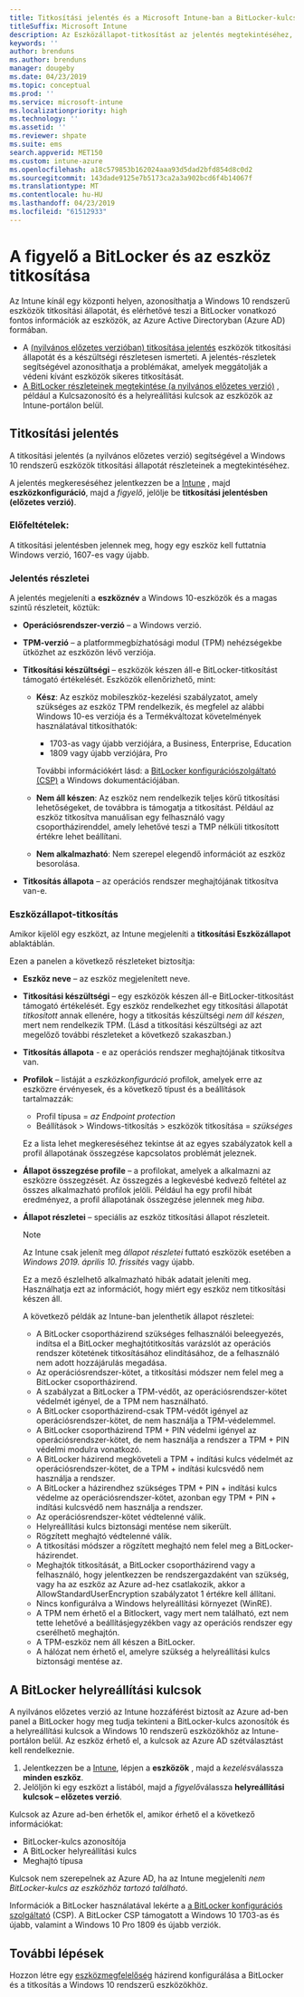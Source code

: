 ```yaml
---
title: Titkosítási jelentés és a Microsoft Intune-ban a BitLocker-kulcsok
titleSuffix: Microsoft Intune
description: Az Eszközállapot-titkosítást az jelentés megtekintéséhez, és hozzáférési a BitLocker helyreállítási kulcsok, a Microsoft Intune-portálon.
keywords: ''
author: brenduns
ms.author: brenduns
manager: dougeby
ms.date: 04/23/2019
ms.topic: conceptual
ms.prod: ''
ms.service: microsoft-intune
ms.localizationpriority: high
ms.technology: ''
ms.assetid: ''
ms.reviewer: shpate
ms.suite: ems
search.appverid: MET150
ms.custom: intune-azure
ms.openlocfilehash: a18c579853b162024aaa93d5dad2bfd854d8c0d2
ms.sourcegitcommit: 143dade9125e7b5173ca2a3a902bcd6f4b14067f
ms.translationtype: MT
ms.contentlocale: hu-HU
ms.lasthandoff: 04/23/2019
ms.locfileid: "61512933"
---
```

# <a name="monitor-bitlocker-and-device-encryption"></a>A figyelő a BitLocker és az eszköz titkosítása  
Az Intune kínál egy központi helyen, azonosíthatja a Windows 10 rendszerű eszközök titkosítási állapotát, és elérhetővé teszi a BitLocker vonatkozó fontos információk az eszközök, az Azure Active Directoryban (Azure AD) formában.  

- A [(nyilvános előzetes verzióban) titkosítása jelentés](#encryption-report) eszközök titkosítási állapotát és a készültségi részletesen ismerteti. A jelentés-részletek segítségével azonosíthatja a problémákat, amelyek meggátolják a védeni kívánt eszközök sikeres titkosítását.  
- [A BitLocker részleteinek megtekintése (a nyilvános előzetes verzió)](#bitlocker-recovery-keys) , például a Kulcsazonosító és a helyreállítási kulcsok az eszközök az Intune-portálon belül.  

## <a name="encryption-report"></a>Titkosítási jelentés
A titkosítási jelentés (a nyilvános előzetes verzió) segítségével a Windows 10 rendszerű eszközök titkosítási állapotát részleteinek a megtekintéséhez.  

A jelentés megkereséséhez jelentkezzen be a [Intune](https://aka.ms/intuneportal) , majd **eszközkonfiguráció**, majd a *figyelő*, jelölje be **titkosítási jelentésben (előzetes verzió)**.  

### <a name="prerequisites"></a>Előfeltételek:
A titkosítási jelentésben jelennek meg, hogy egy eszköz kell futtatnia Windows verzió, 1607-es vagy újabb.  

### <a name="report-details"></a>Jelentés részletei
A jelentés megjeleníti a **eszköznév** a Windows 10-eszközök és a magas szintű részleteit, köztük:  
- **Operációsrendszer-verzió** – a Windows verzió.  
- **TPM-verzió** – a platformmegbízhatósági modul (TPM) nehézségekbe ütközhet az eszközön lévő verziója.  
- **Titkosítási készültségi** – eszközök készen áll-e BitLocker-titkosítást támogató értékelését. Eszközök ellenőrizhető, mint:
  - **Kész**: Az eszköz mobileszköz-kezelési szabályzatot, amely szükséges az eszköz TPM rendelkezik, és megfelel az alábbi Windows 10-es verziója és a Termékváltozat követelmények használatával titkosíthatók:
    - 1703-as vagy újabb verziójára, a Business, Enterprise, Education
    - 1809 vagy újabb verziójára, Pro  
  
    További információkért lásd: a [BitLocker konfigurációszolgáltató (CSP)](https://docs.microsoft.com/windows/client-management/mdm/bitlocker-csp) a Windows dokumentációjában.  

  - **Nem áll készen**: Az eszköz nem rendelkezik teljes körű titkosítási lehetőségeket, de továbbra is támogatja a titkosítást. Például az eszköz titkosítva manuálisan egy felhasználó vagy csoportházirenddel, amely lehetővé teszi a TMP nélküli titkosított értékre lehet beállítani.
  - **Nem alkalmazható**: Nem szerepel elegendő információt az eszköz besorolása.  

- **Titkosítás állapota** – az operációs rendszer meghajtójának titkosítva van-e.  


### <a name="device-encryption-status"></a>Eszközállapot-titkosítás
Amikor kijelöl egy eszközt, az Intune megjeleníti a **titkosítási Eszközállapot** ablaktáblán.

Ezen a panelen a következő részleteket biztosítja:  
- **Eszköz neve** – az eszköz megjelenített neve.  
- **Titkosítási készültségi** – egy eszközök készen áll-e BitLocker-titkosítást támogató értékelését. Egy eszköz rendelkezhet egy titkosítási állapotát *titkosított* annak ellenére, hogy a titkosítás készültségi *nem áll készen*, mert nem rendelkezik TPM. (Lásd a titkosítási készültségi az azt megelőző további részleteket a következő szakaszban.)
- **Titkosítás állapota** - e az operációs rendszer meghajtójának titkosítva van.  
- **Profilok** – listáját a *eszközkonfiguráció* profilok, amelyek erre az eszközre érvényesek, és a következő típust és a beállítások tartalmazzák:  
  - Profil típusa = *az Endpoint protection*  
  - Beállítások > Windows-titkosítás > eszközök titkosítása = *szükséges*  

  Ez a lista lehet megkereséséhez tekintse át az egyes szabályzatok kell a profil állapotának összegzése kapcsolatos problémát jeleznek.  

- **Állapot összegzése profile** – a profilokat, amelyek a alkalmazni az eszközre összegzését. Az összegzés a legkevésbé kedvező feltétel az összes alkalmazható profilok jelöli. Például ha egy profil hibát eredményez, a profil állapotának összegzése jelennek meg *hiba*.  
- **Állapot részletei** – speciális az eszköz titkosítási állapot részleteit. 
  > [!NOTE]  
  > Az Intune csak jelenít meg *állapot részletei* futtató eszközök esetében a *Windows 2019. április 10. frissítés* vagy újabb.
  
  Ez a mező észlelhető alkalmazható hibák adatait jeleníti meg. Használhatja ezt az információt, hogy miért egy eszköz nem titkosítási készen áll.  

  A következő példák az Intune-ban jelenthetik állapot részletei:  

   - A BitLocker csoportházirend szükséges felhasználói beleegyezés, indítsa el a BitLocker meghajtótitkosítás varázslót az operációs rendszer kötetének titkosításához elindításához, de a felhasználó nem adott hozzájárulás megadása.  
   - Az operációsrendszer-kötet, a titkosítási módszer nem felel meg a BitLocker csoportházirend.  
   - A szabályzat a BitLocker a TPM-védőt, az operációsrendszer-kötet védelmét igényel, de a TPM nem használható.  
   - A BitLocker csoportházirend-csak TPM-védőt igényel az operációsrendszer-kötet, de nem használja a TPM-védelemmel.  
   - A BitLocker csoportházirend TPM + PIN védelmi igényel az operációsrendszer-kötet, de nem használja a rendszer a TPM + PIN védelmi modulra vonatkozó.  
   - A BitLocker házirend megköveteli a TPM + indítási kulcs védelmét az operációsrendszer-kötet, de a TPM + indítási kulcsvédő nem használja a rendszer.  
   - A BitLocker a házirendhez szükséges TPM + PIN + indítási kulcs védelme az operációsrendszer-kötet, azonban egy TPM + PIN + indítási kulcsvédő nem használja a rendszer.  
   - Az operációsrendszer-kötet védtelenné válik.  
   - Helyreállítási kulcs biztonsági mentése nem sikerült.  
   - Rögzített meghajtó védtelenné válik.  
   - A titkosítási módszer a rögzített meghajtó nem felel meg a BitLocker-házirendet.  
   - Meghajtók titkosítását, a BitLocker csoportházirend vagy a felhasználó, hogy jelentkezzen be rendszergazdaként van szükség, vagy ha az eszköz az Azure ad-hez csatlakozik, akkor a AllowStandardUserEncryption szabályzatot 1 értékre kell állítani.  
   - Nincs konfigurálva a Windows helyreállítási környezet (WinRE).  
   - A TPM nem érhető el a Bitlockert, vagy mert nem található, ezt nem tette lehetővé a beállításjegyzékben vagy az operációs rendszer egy cserélhető meghajtón.  
   - A TPM-eszköz nem áll készen a BitLocker.  
   - A hálózat nem érhető el, amelyre szükség a helyreállítási kulcs biztonsági mentése az.  

## <a name="bitlocker-recovery-keys"></a>A BitLocker helyreállítási kulcsok
A nyilvános előzetes verzió az Intune hozzáférést biztosít az Azure ad-ben panel a BitLocker hogy meg tudja tekinteni a BitLocker-kulcs azonosítók és a helyreállítási kulcsok a Windows 10 rendszerű eszközökhöz az Intune-portálon belül.  Az eszköz érhető el, a kulcsok az Azure AD szétválasztást kell rendelkeznie. 
1. Jelentkezzen be a [Intune](https://aka.ms/intuneportal), lépjen a **eszközök** , majd a *kezelés*válassza **minden eszköz**.
2. Jelöljön ki egy eszközt a listából, majd a *figyelő*válassza **helyreállítási kulcsok – előzetes verzió**.  
  
Kulcsok az Azure ad-ben érhetők el, amikor érhető el a következő információkat:
- BitLocker-kulcs azonosítója
- A BitLocker helyreállítási kulcs
- Meghajtó típusa  

Kulcsok nem szerepelnek az Azure AD, ha az Intune megjeleníti *nem BitLocker-kulcs az eszközhöz tartozó található*.  

Információk a BitLocker használatával lekérte a [a BitLocker konfigurációs szolgáltató](https://docs.microsoft.com/windows/client-management/mdm/bitlocker-csp) (CSP). A BitLocker CSP támogatott a Windows 10 1703-as és újabb, valamint a Windows 10 Pro 1809 és újabb verziók. 

## <a name="next-steps"></a>További lépések
Hozzon létre egy [eszközmegfelelőség](compliance-policy-create-windows.md) házirend konfigurálása a BitLocker és a titkosítás a Windows 10 rendszerű eszközökhöz.
